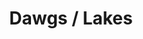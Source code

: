---
ee_id: '4347'
site: '1'
type: '2'
long_id: 2016-035 Dawgs / Lakes
url: 2016-035-dawgs-lakes
year: '2016'
medium: 1920x1080 H.264/MPEG-4 Part 10 looped digital file (from 11 lossless TIFS),
  media player, 65–75” flatscreen, armature, various cables
commission:
add_credit:
dims: Dimensions variable
pitch:
ps:
live_url:
related:
title: Dawgs / Lakes
youtube:
imgs: dawgs-lakes-2016-035-full-database-JH.jpg
subheading:
year2: '2016'
download:
add_credits:
related_code:
! '':
layout: things-i-made
---